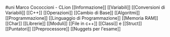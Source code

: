 #uni 
Marco Cococcioni - CLion
[[Informazione]] 
[[Variabili]] 
[[Conversioni di Variabili]] 
[[C++]] 
[[Operazioni]] 
[[Cambio di Base]] 
[[Algoritmi]] 
[[Programmazione]] 
[[Linguaggio di Programmazione]] 
[[Memoria RAM]]
[[Char]] 
[[Librerie]] 
[[Moduli]] 
[[File in c++]] 
[[Classi]] e [[Struct]] 
[[Puntatori]] 
[[Preprocessore]] 
[[Nuggets per l'esame]] 